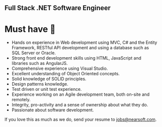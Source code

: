 ## Full Stack .NET Software Engineer

# Must have :information_desk_person:

* Hands on experience in Web development using MVC, C# and the Entity Framework, RESTful API development and using a database such as SQL Server or Oracle.
* Strong front end development skills using HTML, JavaScript and libraries such as AngularJS.
* Comprehensive experience using Visual Studio.
* Excellent understanding of Object Oriented concepts.
* Solid knowledge of SOLID principles.
* Design patterns knowledge.
* Test driven or unit test experience.
* Experience working on an Agile development team, both on-site and remotely.
* Integrity, pro-activity and a sense of ownership about what they do.
* Passionate about software development.

If you love this as much as we do, send your resume to [jobs@nearsoft.com](mailto:jobs@nearsoft.com).
